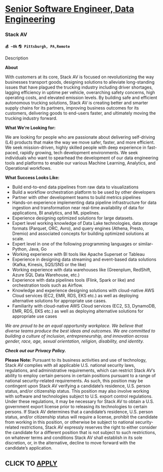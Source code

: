# [Senior Software Engineer, Data Engineering](https://www.remotewlb.com/apply/senior-software-engineer-data-engineering-79000)  
### Stack AV  
#### `💰 ~0k` `🌎 Pittsburgh, PA,Remote`  

Description

**About**

With customers at its core, Stack AV is focused on revolutionizing the way businesses transport goods, designing solutions to alleviate long-standing issues that have plagued the trucking industry including driver shortages, lagging efficiency in uptime per vehicle, overarching safety concerns, high operating costs, and elevated emission levels. By building safe and efficient autonomous trucking solutions, Stack AV is creating better and smarter supply chains for its partners, improving business outcomes for its customers, delivering goods to end-users faster, and ultimately moving the trucking industry forward.

 **What We're Looking for:**

We are looking for people who are passionate about delivering self-driving (L4) products that make the way we move safer, faster, and more efficient. We seek mission-driven, highly skilled people with deep experience in fast-paced, rapidly growing, tech development environments. We seek individuals who want to spearhead the development of our data engineering tools and platforms to enable our various Machine Learning, Analytics, and Operational workflows.

**What Success Looks Like:**

  * Build end-to-end data pipelines from raw data to visualizations
  * Build a workflow orchestration platform to be used by other developers
  * Partner with other development teams to build metrics pipelines
  * Hands-on experience implementing data pipeline infrastructure for data ingestion and transformation near real-time availability of data for applications, BI analytics, and ML pipelines.
  * Experience designing optimized solutions for large datasets.
  * Expert level working knowledge of Data Lake technologies, data storage formats (Parquet, ORC, Avro), and query engines (Athena, Presto, Dremio) and associated concepts for building optimized solutions at scale.
  * Expert level in one of the following programming languages or similar- Python, Java, Go
  * Working experience with BI tools like Apache Superset or Tableau
  * Experience in designing data streaming and event-based data solutions (Kafka, Kinesis, SQS/SNS or the like)
  * Working experience with data warehouses like (Greenplum, RedShift, Azure SQL Data Warehouse, etc.)
  * Experience with data pipelines tools (Flink, Spark or like) and orchestration tools such as Airflow.
  * Knowledge and experience designing solutions with cloud-native AWS Cloud services (EC2, EMR, RDS, EKS etc.) as well as deploying alternative solutions for appropriate use cases.
  * Familiarity with cloud-native AWS Cloud services (EC2, S3, DynamoDB, EMR, RDS, EKS etc.) as well as deploying alternative solutions for appropriate use cases

_We are proud to be an equal opportunity workplace. We believe that diverse teams produce the best ideas and outcomes. We are committed to building a culture of inclusion, entrepreneurship, and innovation across gender, race, age, sexual orientation, religion, disability, and identity._

_**Check out our Privacy Policy.**_

**Please Note:** Pursuant to its business activities and use of technology, Stack AV complies with all applicable U.S. national security laws, regulations, and administrative requirements, which can restrict Stack AV’s ability to employ certain persons in certain positions pursuant to a range of national security-related requirements. As such, this position may be contingent upon Stack AV verifying a candidate’s residence, U.S. person status, and/or citizenship status. This position may also involve working with software and technologies subject to U.S. export control regulations. Under these regulations, it may be necessary for Stack AV to obtain a U.S. government export license prior to releasing its technologies to certain persons. If Stack AV determines that a candidate’s residence, U.S. person status, and/or citizenship status will require a license, prohibit the candidate from working in this position, or otherwise be subject to national security-related restrictions, Stack AV
expressly reserves the right to either consider the candidate for a different position that is not subject to such restrictions, on whatever terms and conditions Stack AV shall establish in its sole discretion, or, in the alternative, decline to move forward with the candidate’s application.

  
## CLICK TO [APPLY](https://www.remotewlb.com/apply/senior-software-engineer-data-engineering-79000)

